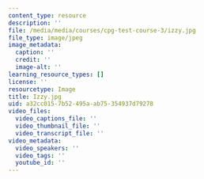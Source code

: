 ```yaml
---
content_type: resource
description: ''
file: /media/media/courses/cpg-test-course-3/izzy.jpg
file_type: image/jpeg
image_metadata:
  caption: ''
  credit: ''
  image-alt: ''
learning_resource_types: []
license: ''
resourcetype: Image
title: Izzy.jpg
uid: a32cc015-7b52-495a-ab75-354937d79278
video_files:
  video_captions_file: ''
  video_thumbnail_file: ''
  video_transcript_file: ''
video_metadata:
  video_speakers: ''
  video_tags: ''
  youtube_id: ''
---
```


